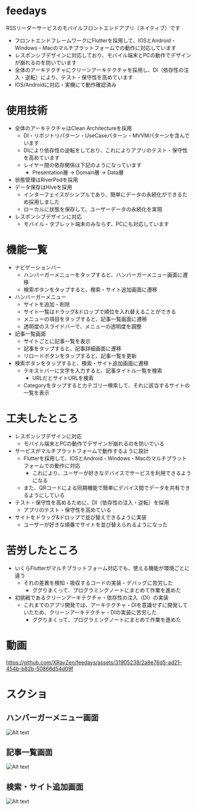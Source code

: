 # feedays
RSSリーダーサービスのモバイルフロントエンドアプリ（ネイティブ）です
- フロントエンドフレームワークにFlutterを採用して、IOSとAndroid・Windows・Macのマルチプラットフォームでの動作に対応しています
- レスポンシブデザインに対応しており、モバイル端末とPCの動作でデザインが崩れるのを防いでいます
- 全体のアーキテクチャにクリーンアーキテクチャを採用し、DI（依存性の注入・逆転）により、テスト・保守性を高めています
- IOS/Androidに対応・実機にて動作確認済み
# 使用技術
- 全体のアーキテクチャはClean Architectureを採用
  - DI・リポジトリパターン・UseCaseパターン・MVVMパターンを含んでいます
  - DIにより依存性の逆転をしており、これによりアプリのテスト・保守性を高めています
  - レイヤー間の依存関係は下記のようになっています
    - Presentation層 -> Domain層 -> Data層
- 状態管理はRiverPodを採用
- データ保存はHiveを採用
  - インターフェイスがシンプルであり、簡単にデータの永続化ができるため採用しました
  - ローカルに状態を保存して、ユーザーデータの永続化を実現
- レスポンシブデザインに対応
  - モバイル・タブレット端末のみならず、PCにも対応しています

# 機能一覧
- ナビゲーションバー
  - ハンバーガーメニューをタップすると、ハンバーガーメニュー画面に遷移
  - 検索ボタンをタップすると、検索・サイト追加画面に遷移
- ハンバーガーメニュー
  - サイトを追加・削除
  - サイト一覧はドラッグ&ドロップで順位を入れ替えることができる
  - メニューの項目をタップすると、記事一覧画面に遷移
  - 透明度のスライドバーで、メニューの透明度を調整
- 記事一覧画面
  - サイトごとに記事一覧を表示
  - 記事をタップすると、記事詳細画面に遷移
  - リロードボタンをタップすると、記事一覧を更新
- 検索ボタンをタップすると、検索・サイト追加画面に遷移
  - テキストバーに文字を入力すると、記事タイトル一覧を検索
    - URLだとサイトURLを検索
  - Categoryをタップするとカテゴリー検索して、それに該当するサイトの一覧を表示

# 工夫したところ
- レスポンシブデザインに対応
  - モバイル端末とPCの動作でデザインが崩れるのを防いでいる
- サービスがマルチプラットフォームで動作するように設計
  - Flutterを採用して、IOSとAndroid・Windows・Macのマルチプラットフォームでの動作に対応
    - これにより、ユーザーが好きなデバイスでサービスを利用できるようになる
  - また、QRコードによる同期機能で簡単にデバイス間でデータを共有できるようにしている
- テスト・保守性を高めるために、DI（依存性の注入・逆転）を採用
  - アプリのテスト・保守性を高めている
- サイトをドラッグ&ドロップで並び替えできるように実装
  - ユーザーが好きな順番でサイトを並び替えられるようになった
# 苦労したところ
- いくらFlutterがマルチプラットフォーム対応でも、使える機能が環境ごとに違う
  - それの差異を検知・吸収するコードの実装・デバッグに苦労した
    - ググりまくって、プログラミングノートにまとめて作業を進めた
- 初挑戦であるクリーンアーキテクチャ・依存性の注入（DI）の実装
  - これまでのアプリ開発では、アーキテクチャ・DIを意識せずに開発していたため、クリーンアーキテクチャ・DIの実装に苦労した
    - ググりまくって、プログラミングノートにまとめて作業を進めた

# 動画
https://github.com/XRayZen/feedays/assets/31905238/2a8e76d5-ad21-454b-b82b-50866d54d09f



# スクショ
## ハンバーガーメニュー画面
![Alt text](Screenshot_2023-10-10-22-02-11-294_com.example.feedays.jpg)
## 記事一覧画面
![Alt text](Screenshot_2023-10-10-22-00-41-107_com.example.feedays.jpg)
## 検索・サイト追加画面
![Alt text](Screenshot_2023-10-10-22-02-54-802_com.example.feedays.jpg)
